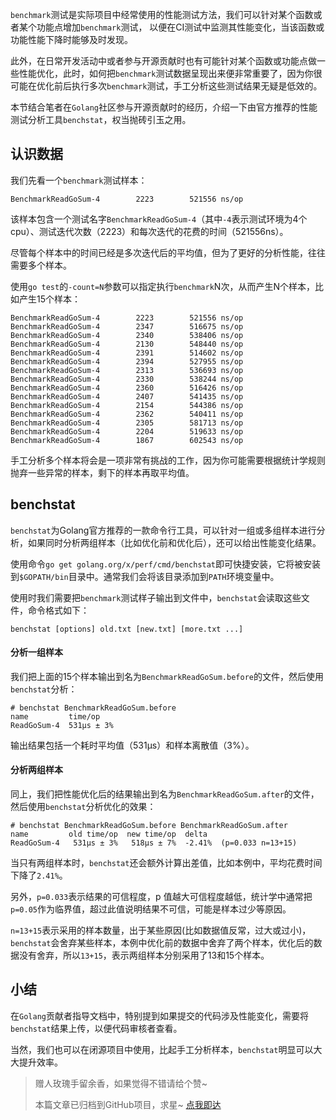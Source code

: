 `benchmark`测试是实际项目中经常使用的性能测试方法，我们可以针对某个函数或者某个功能点增加`benchmark`测试，
以便在CI测试中监测其性能变化，当该函数或功能性能下降时能够及时发现。

此外，在日常开发活动中或者参与开源贡献时也有可能针对某个函数或功能点做一些性能优化，此时，如何把`benchmark`测试数据呈现出来便非常重要了，因为你很可能在优化前后执行多次`benchmark`测试，手工分析这些测试结果无疑是低效的。

本节结合笔者在`Golang`社区参与开源贡献时的经历，介绍一下由官方推荐的性能测试分析工具`benchstat`，权当抛砖引玉之用。

## 认识数据
我们先看一个`benchmark`测试样本：
```
BenchmarkReadGoSum-4   	    2223	    521556 ns/op
```
该样本包含一个测试名字`BenchmarkReadGoSum-4`（其中`-4`表示测试环境为4个cpu）、测试迭代次数（2223）和每次迭代的花费的时间（521556ns）。

尽管每个样本中的时间已经是多次迭代后的平均值，但为了更好的分析性能，往往需要多个样本。

使用`go test`的`-count=N`参数可以指定执行`benchmark`N次，从而产生N个样本，比如产生15个样本：
```
BenchmarkReadGoSum-4   	    2223	    521556 ns/op
BenchmarkReadGoSum-4   	    2347	    516675 ns/op
BenchmarkReadGoSum-4   	    2340	    538406 ns/op
BenchmarkReadGoSum-4   	    2130	    548440 ns/op
BenchmarkReadGoSum-4   	    2391	    514602 ns/op
BenchmarkReadGoSum-4   	    2394	    527955 ns/op
BenchmarkReadGoSum-4   	    2313	    536693 ns/op
BenchmarkReadGoSum-4   	    2330	    538244 ns/op
BenchmarkReadGoSum-4   	    2360	    516426 ns/op
BenchmarkReadGoSum-4   	    2407	    541435 ns/op
BenchmarkReadGoSum-4   	    2154	    544386 ns/op
BenchmarkReadGoSum-4   	    2362	    540411 ns/op
BenchmarkReadGoSum-4   	    2305	    581713 ns/op
BenchmarkReadGoSum-4   	    2204	    519633 ns/op
BenchmarkReadGoSum-4   	    1867	    602543 ns/op
```
手工分析多个样本将会是一项非常有挑战的工作，因为你可能需要根据统计学规则抛弃一些异常的样本，剩下的样本再取平均值。

## benchstat
`benchstat`为Golang官方推荐的一款命令行工具，可以针对一组或多组样本进行分析，如果同时分析两组样本（比如优化前和优化后），还可以给出性能变化结果。

使用命令`go get golang.org/x/perf/cmd/benchstat`即可快捷安装，它将被安装到`$GOPATH/bin`目录中。通常我们会将该目录添加到`PATH`环境变量中。

使用时我们需要把`benchmark`测试样子输出到文件中，`benchstat`会读取这些文件，命令格式如下：
```
benchstat [options] old.txt [new.txt] [more.txt ...]
```

#### 分析一组样本
我们把上面的15个样本输出到名为`BenchmarkReadGoSum.before`的文件，然后使用`benchstat`分析：
```
# benchstat BenchmarkReadGoSum.before 
name         time/op
ReadGoSum-4  531µs ± 3%
```
输出结果包括一个耗时平均值（531µs）和样本离散值（3%）。

#### 分析两组样本
同上，我们把性能优化后的结果输出到名为`BenchmarkReadGoSum.after`的文件，然后使用`benchstat`分析优化的效果：
```
# benchstat BenchmarkReadGoSum.before BenchmarkReadGoSum.after 
name         old time/op  new time/op  delta
ReadGoSum-4   531µs ± 3%   518µs ± 7%  -2.41%  (p=0.033 n=13+15)
```
当只有两组样本时，`benchstat`还会额外计算出差值，比如本例中，平均花费时间下降了`2.41%`。

另外，`p=0.033`表示结果的可信程度，p 值越大可信程度越低，统计学中通常把`p=0.05`作为临界值，超过此值说明结果不可信，可能是样本过少等原因。

`n=13+15`表示采用的样本数量，出于某些原因(比如数据值反常，过大或过小)，`benchstat`会舍弃某些样本，本例中优化前的数据中舍弃了两个样本，优化后的数据没有舍弃，所以`13+15`，表示两组样本分别采用了13和15个样本。

## 小结
在`Golang`贡献者指导文档中，特别提到如果提交的代码涉及性能变化，需要将`benchstat`结果上传，以便代码审核者查看。

当然，我们也可以在闭源项目中使用，比起手工分析样本，`benchstat`明显可以大大提升效率。

> 赠人玫瑰手留余香，如果觉得不错请给个赞~
> 
> 本篇文章已归档到GitHub项目，求星~ [点我即达](https://github.com/RainbowMango/GoExpertProgramming)